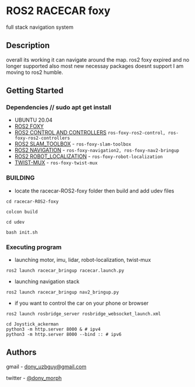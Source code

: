 # ROS2 RACECAR foxy

full stack navigation system

## Description

overall its working it can navigate around the map. ros2 foxy expired and no longer supported also most new necessay packages doesnt support I am moving to ros2 humble. 

## Getting Started

### Dependencies // sudo apt get install

* UBUNTU 20.04 
* [ROS2 FOXY](https://docs.ros.org/en/foxy/Installation/Ubuntu-Install-Debians.html)     
* [ROS2 CONTROL AND CONTROLLERS](https://control.ros.org/foxy/index.html) ```ros-foxy-ros2-control, ros-foxy-ros2-controllers```
* [ROS2 SLAM_TOOLBOX](https://github.com/SteveMacenski/slam_toolbox) - ```ros-foxy-slam-toolbox```
* [ROS2 NAVIGATION](https://docs.nav2.org/getting_started/index.html) - ```ros-foxy-navigation2, ros-foxy-nav2-bringup```
* [ROS2 ROBOT_LOCALIZATION](http://docs.ros.org/en/melodic/api/robot_localization/html/index.html) - ```ros-foxy-robot-localization```
* [TWIST-MUX](http://wiki.ros.org/twist_mux) - ```ros-foxy-twist-mux```
### BUILDING
* locate the racecar-ROS2-foxy folder then build and add udev files
```
cd racecar-ROS2-foxy

colcon build

cd udev

bash init.sh
```


### Executing program

* launching motor, imu, lidar, robot-localization, twist-mux
```
ros2 launch racecar_bringup racecar.launch.py
```
* launching navigation stack
```
ros2 launch racecar_bringup nav2_bringup.py
```
* if you want to control the car on your phone or browser 

``` 
ros2 launch rosbridge_server rosbridge_websocket_launch.xml

cd Joystick_ackerman
python3 -m http.server 8000 & # ipv4
python3 -m http.server 8000 --bind :: # ipv6
```


## Authors

 
gmail - dony_uzbguy@gmail.com

twitter - [@dony_morph](https://x.com/dony_morph)



